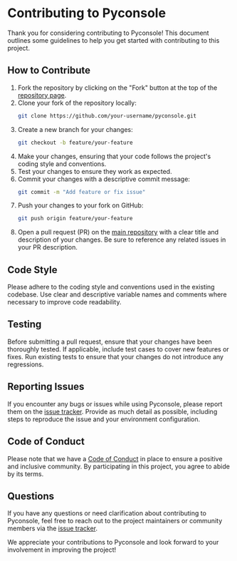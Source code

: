 # Contributing to Pyconsole

Thank you for considering contributing to Pyconsole! This document outlines some guidelines to help you get started with contributing to this project.

## How to Contribute

1. Fork the repository by clicking on the "Fork" button at the top of the [repository page](https://github.com/sikandar1838/pyconsole).
2. Clone your fork of the repository locally:
    ```bash
    git clone https://github.com/your-username/pyconsole.git
    ```
3. Create a new branch for your changes:
    ```bash
    git checkout -b feature/your-feature
    ```
4. Make your changes, ensuring that your code follows the project's coding style and conventions.
5. Test your changes to ensure they work as expected.
6. Commit your changes with a descriptive commit message:
    ```bash
    git commit -m "Add feature or fix issue"
    ```
7. Push your changes to your fork on GitHub:
    ```bash
    git push origin feature/your-feature
    ```
8. Open a pull request (PR) on the [main repository](https://github.com/sikandar1838/pyconsole) with a clear title and description of your changes. Be sure to reference any related issues in your PR description.

## Code Style

Please adhere to the coding style and conventions used in the existing codebase. Use clear and descriptive variable names and comments where necessary to improve code readability.

## Testing

Before submitting a pull request, ensure that your changes have been thoroughly tested. If applicable, include test cases to cover new features or fixes. Run existing tests to ensure that your changes do not introduce any regressions.

## Reporting Issues

If you encounter any bugs or issues while using Pyconsole, please report them on the [issue tracker](https://github.com/sikandar1838/pyconsole/issues). Provide as much detail as possible, including steps to reproduce the issue and your environment configuration.

## Code of Conduct

Please note that we have a [Code of Conduct](CODE_OF_CONDUCT.md) in place to ensure a positive and inclusive community. By participating in this project, you agree to abide by its terms.

## Questions

If you have any questions or need clarification about contributing to Pyconsole, feel free to reach out to the project maintainers or community members via the [issue tracker](https://github.com/sikandar1838/pyconsole/issues).

We appreciate your contributions to Pyconsole and look forward to your involvement in improving the project!
